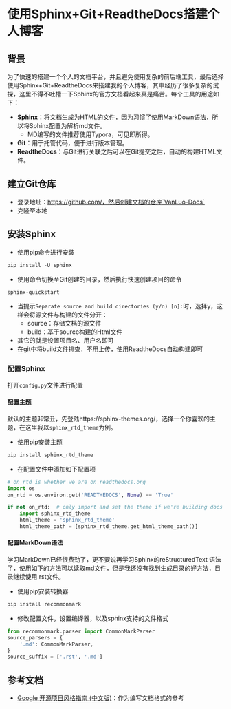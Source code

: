 

# 使用Sphinx+Git+ReadtheDocs搭建个人博客

## 背景

为了快速的搭建一个个人的文档平台，并且避免使用复杂的前后端工具，最后选择使用Sphinx+Git+ReadtheDocs来搭建我的个人博客，其中经历了很多复杂的试探，这里不得不吐槽一下Sphinx的官方文档看起来真是痛苦。每个工具的用途如下：

* **Sphinx**：将文档生成为HTML的文件，因为习惯了使用MarkDown语法，所以将Sphinx配置为解析md文件。
  * MD编写的文件推荐使用Typora，可见即所得。
* **Git**：用于托管代码，便于进行版本管理。
* **ReadtheDocs**：与Git进行关联之后可以在Git提交之后，自动的构建HTML文件。

## 建立Git仓库

* 登录地址：https://github.com/，然后创建文档的仓库`VanLuo-Docs`
* 克隆至本地

## 安装Sphinx

* 使用pip命令进行安装

```py
pip install -U sphinx
```

* 使用命令切换至Git创建的目录，然后执行快速创建项目的命令

```bash
sphinx-quickstart
```

* 当提示`Separate source and build directories (y/n) [n]:`时，选择y，这样会将源文件与构建的文件分开：
  * source：存储文档的源文件
  * build：基于source构建的Html文件
* 其它的就是设置项目名、用户名即可
* 在git中将build文件排查，不用上传，使用ReadtheDocs自动构建即可

### 配置Sphinx

打开`config.py`文件进行配置

#### 配置主题

默认的主题非常丑，先登陆https://sphinx-themes.org/，选择一个你喜欢的主题，在这里我以`sphinx_rtd_theme`为例。

* 使用pip安装主题

```python
pip install sphinx_rtd_theme
```

* 在配置文件中添加如下配置项

```python
# on_rtd is whether we are on readthedocs.org
import os
on_rtd = os.environ.get('READTHEDOCS', None) == 'True'

if not on_rtd:  # only import and set the theme if we're building docs locally
    import sphinx_rtd_theme
    html_theme = 'sphinx_rtd_theme'
    html_theme_path = [sphinx_rtd_theme.get_html_theme_path()]
```

#### 配置MarkDown语法

学习MarkDown已经很费劲了，更不要说再学习Sphinx的reStructuredText 语法了，使用如下的方法可以读取md文件，但是我还没有找到生成目录的好方法，目录继续使用.rst文件。

* 使用pip安装转换器

```python
pip install recommonmark
```

* 修改配置文件，设置编译器，以及sphinx支持的文件格式

```python
from recommonmark.parser import CommonMarkParser
source_parsers = {
    '.md': CommonMarkParser,
}
source_suffix = ['.rst', '.md']
```



## 参考文档

* [Google 开源项目风格指南 (中文版)](https://github.com/zh-google-styleguide/zh-google-styleguide)：作为编写文档格式的参考

